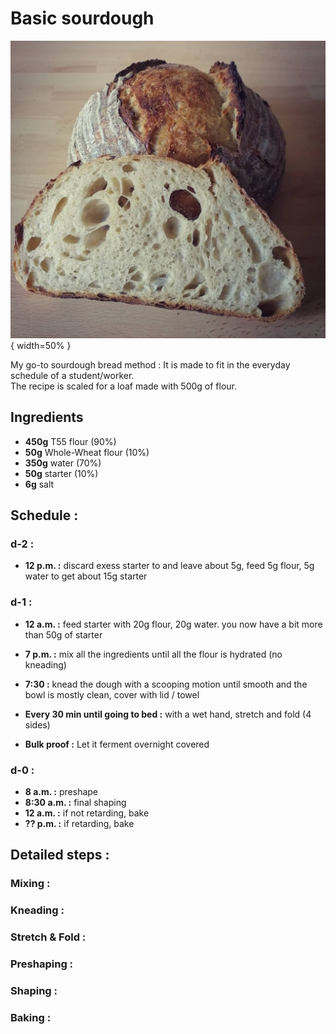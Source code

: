 # Basic sourdough

![basic_sourdough_loaf](imgs/IMG_20200318_171731_549.jpg){ width=50% }

My go-to sourdough bread method :
It is made to fit in the everyday schedule of a student/worker.  
The recipe is scaled for a loaf made with 500g of flour.

## Ingredients
* __450g__ T55 flour (90%)
* __50g__ Whole-Wheat flour (10%)
* __350g__ water (70%)
* __50g__ starter (10%)
* __6g__ salt

## Schedule :
### d-2 :  
* __12 p.m. :__ discard exess starter to and leave about 5g, feed 5g flour, 5g water to get about 15g starter 

### d-1 :  
* __12 a.m. :__ feed starter with 20g flour, 20g water. you now have a bit more than 50g of starter 
* __7 p.m. :__ mix all the ingredients until all the flour is hydrated (no kneading)
* __7:30 :__ knead the dough with a scooping motion until smooth and the bowl is mostly clean, cover with lid / towel
* __Every 30 min until going to bed :__ with a wet hand, stretch and fold (4 sides)

* __Bulk proof :__ Let it ferment overnight covered

### d-0 : 
* __8 a.m. :__ preshape
* __8:30 a.m. :__ final shaping
* __12 a.m. :__ if not retarding, bake
* __?? p.m. :__ if retarding, bake


## Detailed steps :

### Mixing :

### Kneading :

### Stretch & Fold :

### Preshaping :

### Shaping :

### Baking :

